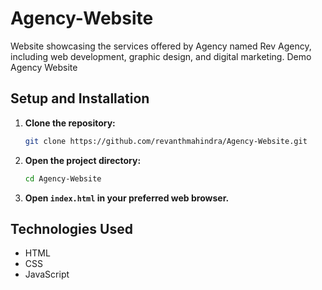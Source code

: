 # Agency-Website

Website showcasing the services offered by Agency named Rev Agency, including web development, graphic design, and digital marketing.
Demo Agency Website

## Setup and Installation

1. **Clone the repository:**

    ```bash
    git clone https://github.com/revanthmahindra/Agency-Website.git
    ```

2. **Open the project directory:**

    ```bash
    cd Agency-Website
    ```

3. **Open `index.html` in your preferred web browser.**

## Technologies Used

- HTML
- CSS
- JavaScript

